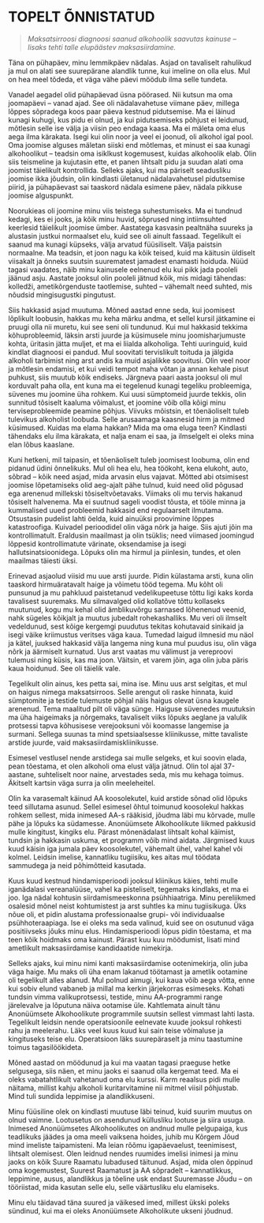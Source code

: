# TOPELT ÕNNISTATUD

> *Maksatsirroosi diagnoosi saanud alkohoolik saavutas kainuse – lisaks tehti talle elupäästev maksasiirdamine.*

Täna on pühapäev, minu lemmikpäev nädalas. Asjad on tavaliselt rahulikud ja mul on alati see suurepärane alandlik tunne, kui imeline on olla elus. Mul on hea meel tõdeda, et väga vähe päevi möödub ilma selle tundeta.

Vanadel aegadel olid pühapäevad üsna pöörased. Nii kutsun ma oma joomapäevi – vanad ajad. See oli nädalavahetuse viimane päev, millega lõppes sõpradega koos paar päeva kestnud pidutsemise. Ma ei läinud kunagi kuhugi, kus pidu ei olnud, ja kui pidutsemiseks põhjust ei leidunud, mõtlesin selle ise välja ja viisin peo endaga kaasa. Ma ei mäleta oma elus aega ilma kärakata. Isegi kui olin noor ja veel ei joonud, oli alkohol igal pool. Oma joomise alguses mäletan siiski end mõtlemas, et minust ei saa kunagi alkohoolikut – teadsin oma isiklkust kogemusest, kuidas alkohoolik elab. Olin siis teismeline ja kujutasin ette, et panen lihtsalt pidu ja suudan alati oma joomist täielikult kontrollida. Selleks ajaks, kui ma päriselt seadusliku joomise ikka jõudsin, olin kindlasti ületanud nädalavahetusel pidutsemise piirid, ja pühapäevast sai taaskord nädala esimene päev, nädala pikkuse joomise alguspunkt.

Noorukieas oli joomine minu viis teistega suhestumiseks. Ma ei tundnud kedagi, kes ei jooks, ja kõik minu huvid, sõprused ning intiimsuhted keerlesid täielikult joomise ümber. Aastatega kasvasin pealtnäha suureks ja alustasin justkui normaalset elu, kuid see oli ainult fassaad. Tegelikult ei saanud ma kunagi küpseks, välja arvatud füüsiliselt. Välja paistsin normaalne. Ma teadsin, et joon nagu ka kõik teised, kuid ma käitusin üldiselt viisakalt ja õnneks suutsin suurematest jamadest enamasti hoiduda. Nüüd tagasi vaadates, näib minu kainusele eelnenud elu kui pikk jada pooleli jäänud asju. Aastate jooksul olin pooleli jätnud kõik, mis midagi tähendas: kolledži, ametikõrgenduste taotlemise, suhted – vähemalt need suhted, mis nõudsid mingisugustki pingutust.

Siis hakkasid asjad muutuma. Mõned aastad enne seda, kui joomisest lõplikult loobusin, hakkas mu keha märku andma, et sellel kursil jätkamine ei pruugi olla nii muretu, kui see seni oli tundunud. Kui mul hakkasid tekkima kõhuprobleemid, läksin arsti juurde ja küsimusele minu joomisharjumuste kohta, üritasin jätta muljet, et ma ei liialda alkoholiga. Tehti uuringuid, kuid kindlat diagnoosi ei pandud. Mul soovitati tervislikult toituda ja jälgida alkoholi tarbimist ning arst andis ka muid asjalikke soovitusi. Olin veel noor ja mõtlesin endamisi, et kui veidi tempot maha võtan ja annan kehale pisut puhkust, siis muutub kõik endiseks. Järgneva paari aasta jooksul oli mul korduvalt paha olla, ent kuna ma ei tegelenud kunagi tegeliku probleemiga, süvenes mu joomine üha rohkem. Kui uusi sümptomeid juurde tekkis, olin sunnitud tõsiselt kaaluma võimalust, et joomine võib olla kõigi minu terviseprobleemide peamine põhjus. Viivuks mõistsin, et tõenäoliselt tuleb tulevikus alkoholist loobuda. Selle arusaamaga kaasnesid hirm ja mitmed küsimused. Kuidas ma elama hakkan? Mida ma oma eluga teen? Kindlasti tähendaks elu ilma kärakata, et nalja enam ei saa, ja ilmselgelt ei oleks mina elan lõbus kaaslane.

Kuni hetkeni, mil taipasin, et tõenäoliselt tuleb joomisest loobuma, olin end pidanud üdini õnnelikuks. Mul oli hea elu, hea töökoht, kena elukoht, auto, sõbrad – kõik need asjad, mida arvasin elus vajavat. Mõtted abi otsimisest joomise lõpetamiseks olid aeg-ajalt pähe tulnud, kuid need olid põgusad ega arenenud millekski tõsiseltvõetavaks. Viimaks oli mu tervis hakanud tõsiselt halvenema. Ma ei suutnud sageli voodist tõusta, et tööle minna ja kummalised uued probleemid hakkasid end regulaarselt ilmutama. Otsustasin pudelist lahti öelda, kuid ainuüksi proovimine lõppes katastroofiga. Kuivadel perioodidel olin väga nõrk ja haige. Siis ajuti jõin ma kontrollimatult. Eraldusin maailmast ja olin tsüklis; need viimased joomingud lõppesid kontrollimatute värinate, oksendamise ja isegi hallutsinatsioonidega. Lõpuks olin ma hirmul ja piinlesin, tundes, et olen maailmas täiesti üksi.

Erinevad asjaolud viisid mu uue arsti juurde. Pidin külastama arsti, kuna olin taaskord hirmuäratavalt haige ja võimetu tööd tegema. Mu kõht oli punsunud ja mu pahkluud paistetanud vedelikupeetuse tõttu ligi kaks korda tavalisest suuremaks. Mu silmavalged olid kollatõve tõttu kollaseks muutunud, kogu mu kehal olid ämblikuvõrgu sarnased lõhenenud veenid, nahk sügeles kõikjalt ja muutus jubedalt rohekashalliks. Mu veri oli ilmselt vedeldunud, sest kõige kergemgi puudutus tekitas kohutavaid sinikaid ja isegi väike kriimustus veritses väga kaua. Tumedad laigud ilmnesid mu näol ja kätel, juuksed hakkasid välja langema ning kuna mul puudus isu, olin väga nõrk ja äärmiselt kurnatud. Uus arst vaatas mu välimust ja vereproovi tulemusi ning küsis, kas ma joon. Väitsin, et varem jõin, aga olin juba päris kaua hoidunud. See oli täielik vale.

Tegelikult olin ainus, kes petta sai, mina ise. Minu uus arst selgitas, et mul on haigus nimega maksatsirroos. Selle arengut oli raske hinnata, kuid sümptomite ja testide tulemuste põhjal näis haigus olevat üsna kaugele arenenud. Tema maalitud pilt oli väga sünge. Haiguse süvenedes muutuksin ma üha haigeimaks ja nõrgemaks, tavaliselt viiks lõpuks aeglane ja valulik protsessi tapva kõhusisese verejooksuni või koomasse langemise ja surmani. Sellega suunas ta mind spetsiaalsesse kliinikusse, mitte tavaliste arstide juurde, vaid maksasiirdamiskliinikusse.

Esimesel vestlusel nende arstidega sai mulle selgeks, et kui soovin elada, pean tõestama, et olen alkoholi oma elust välja jätnud. Olin tol ajal 37-aastane, suhteliselt noor naine, arvestades seda, mis mu kehaga toimus. Äkitselt kartsin väga surra ja olin meeleheitel.

Olin ka varasemalt käinud AA koosolekutel, kuid arstide sõnad olid lõpuks teed sillutama asunud. Sellel esimesel õhtul toimunud koosolekul hakkas rohkem sellest, mida inimesed AA-s rääkisid, jõudma läbi mu kõrvade, mulle pähe ja lõpuks ka südamesse. Anonüümsete Alkohoolikute liikmed pakkusid mulle kingitust, kingiks elu. Pärast mõnenädalast lihtsalt kohal käimist, tundsin ja hakkasin uskuma, et programm võib mind aidata. Järgmised kuus kuud käisin iga jumala päev koosolekutel, vähemalt ühel, vahel kahel või kolmel. Leidsin imelise, kannatliku tugiisiku, kes aitas mul töödata sammudega ja neid põhimõtteid kasutada.

Kuus kuud kestnud hindamisperioodi jooksul kliinikus käies, tehti mulle iganädalasi vereanalüüse, vahel ka pisteliselt, tegemaks kindlaks, et ma ei joo. Iga nädal kohtusin siirdamismeeskonna psühhiaatriga. Minu pereliikmed osalesid mõnel neist kohtumistest ja arst suhtles ka minu tugiisikuga. Üks nõue oli, et pidin alustama professionaalse grupi- või individuaalse psühhoteraapiaga. Ise ei oleks ma seda valinud, kuid see on osutunud väga positiivseks jõuks minu elus. Hindamisperioodi lõpus pidin tõestama, et ma teen kõik hoidmaks oma kainust. Pärast kuu kuu möödumist, lisati mind ametlikult maksasiirdamise kandidaatide nimekirja.

Selleks ajaks, kui minu nimi kanti maksasiirdamise ootenimekirja, olin juba väga haige. Mu maks oli üha enam lakanud töötamast ja ametlik ootamine oli tegelikult alles alanud. Mul polnud aimugi, kui kaua võib aega võtta, enne kui sobiv elund vabaneb ja millal ma kerkin järjekorras esimeseks. Kohati tundsin vimma valikuprotsessi, testide, minu AA-programmi range järelevalve ja lõputuna näiva ootamise üle. Kahtlemata ainult tänu Anonüümsete Alkohoolikute programmile suutsin sellest vimmast lahti lasta. Tegelikult leidsin nende operatsioonile eelnevate kuude jooksul rohkesti rahu ja meelerahu. Läks veel kuus kuud kui sain teise võimaluse ja kingituseks teise elu. Operatsioon läks suurepäraselt ja minu taastumine toimus tagasilöökideta.

Mõned aastad on möödunud ja kui ma vaatan tagasi praeguse hetke selgusega, siis näen, et minu jaoks ei saanud olla kergemat teed. Ma ei oleks vabatahtlikult vahetanud oma elu kurssi. Karm reaalsus pidi mulle näitama, millist kahju alkoholi kuritarvitamine nii mitmel viisil põhjustab. Mind tuli sundida leppimise ja alandlikkuseni.

Minu füüsiline olek on kindlasti muutuse läbi teinud, kuid suurim muutus on olnud vaimne. Lootusetus on asendunud küllusliku lootuse ja siira usuga. Inimesed Anonüümsetes Alkohoolikutes on andnud mulle pelgupaiga, kus teadlikuks jäädes ja oma meeli vaiksena hoides, juhib mu Kõrgem Jõud mind imeliste taipamisteni. Ma leian rõõmu igapäevaelust, teenimisest, lihtsalt olemisest. Olen leidnud nendes ruumides imelisi inimesi ja minu jaoks on kõik Suure Raamatu lubadused täitunud. Asjad, mida olen õppinud oma kogemustest, Suurest Raamatust ja AA sõpradelt – kannatlikkus, leppimine, ausus, alandlikkus ja tõeline usk endast Suuremasse Jõudu – on tööriistad, mida kasutan selle elu, selle väärtusliku elu elamiseks.

Minu elu täidavad täna suured ja väikesed imed, millest ükski poleks sündinud, kui ma ei oleks Anonüümsete Alkoholikute ukseni jõudnud.
